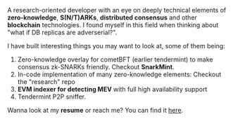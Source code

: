 A research-oriented developer with an eye on deeply technical elements of **zero-knowledge**, **S(N/T)ARKs**, **distributed consensus** and other **blockchain** technologies. I found myself in this field when thinking about "what if DB replicas are adverserial?". 

I have built interesting things you may want to look at, some of them being:

1. Zero-knowledge overlay for cometBFT (earlier tendermint) to make consensus zk-SNARKs friendly. Checkout **SnarkMint**.
2. In-code implementation of many zero-knowledge elements: Checkout the "research" repo
3. **EVM indexer for detecting MEV** with full high availability support
4. Tendermint P2P sniffer.

Wanna look at my **resume** or reach me? You can find it [here](https://github.com/supragya/ResumeTEX/blob/master/resume.pdf).
